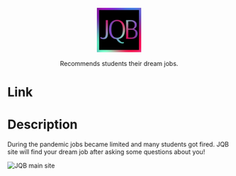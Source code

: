 <p align="center">
  <img src="https://github.com/Hereugo/JQB/blob/main/logo.jpg" width="100" height="100"/>
</p>
<p align="center">Recommends students their dream jobs.</p>

# Link
# Description
During the pandemic jobs became limited and many students got fired.
JQB site will find your dream job after asking some questions about you!

![JQB main site]()

